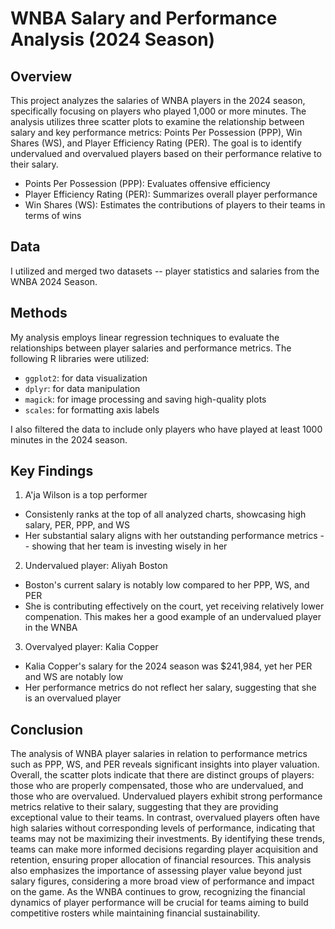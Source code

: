# WNBA Salary and Performance Analysis (2024 Season) 

## Overview

This project analyzes the salaries of WNBA players in the 2024 season, specifically focusing on players who played 1,000 or more minutes. 
The analysis utilizes three scatter plots to examine the relationship between salary and key performance metrics: Points Per Possession (PPP), Win Shares (WS), 
and Player Efficiency Rating (PER). The goal is to identify undervalued and overvalued players based on their performance relative to their salary.

- Points Per Possession (PPP): Evaluates offensive efficiency
- Player Efficiency Rating (PER): Summarizes overall player performance
- Win Shares (WS): Estimates the contributions of players to their teams in terms of wins

## Data

I utilized and merged two datasets -- player statistics and salaries from the WNBA 2024 Season. 

## Methods

My analysis employs linear regression techniques to evaluate the relationships between player salaries and performance metrics. The following R libraries were utilized:
- `ggplot2`: for data visualization
- `dplyr`: for data manipulation
- `magick`: for image processing and saving high-quality plots
- `scales`: for formatting axis labels

I also filtered the data to include only players who have played at least 1000 minutes in the 2024 season.

## Key Findings 

1. A'ja Wilson is a top performer
- Consistenly ranks at the top of all analyzed charts, showcasing high salary, PER, PPP, and WS
- Her substantial salary aligns with her outstanding performance metrics -- showing that her team is investing wisely in her

2. Undervalued player: Aliyah Boston
- Boston's current salary is notably low compared to her PPP, WS, and PER
- She is contributing effectively on the court, yet receiving relatively lower compenation. This makes her a good example of an undervalued player in the WNBA

3. Overvalyed player: Kalia Copper
- Kalia Copper's salary for the 2024 season was $241,984, yet her PER and WS are notably low
- Her performance metrics do not reflect her salary, suggesting that she is an overvalued player 


## Conclusion
The analysis of WNBA player salaries in relation to performance metrics such as PPP, WS, and PER reveals significant insights into player valuation. Overall, the scatter plots indicate that there are distinct groups of players: those who are properly compensated, those who are undervalued, and those who are overvalued. 
Undervalued players exhibit strong performance metrics relative to their salary, suggesting that they are providing exceptional value to their teams. 
In contrast, overvalued players often have high salaries without corresponding levels of performance, indicating that teams may not be maximizing their investments. 
By identifying these trends, teams can make more informed decisions regarding player acquisition and retention, ensuring proper allocation of financial resources. This analysis also emphasizes the importance of assessing player value beyond just salary figures, considering a more broad view of performance and impact on the game.
As the WNBA continues to grow, recognizing the financial dynamics of player performance will be crucial for teams aiming to build competitive rosters while maintaining financial sustainability. 


